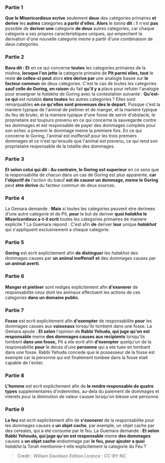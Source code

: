 
### Partie 1
<b>Que le Misericordieux ecrive</b> seulement <b>deux</b> des categories primaires <b>et derive</b> les <b>autres</b> categories <b>a partir d'elles. Alors</b> le <i>tanna</i> <b>dit :</b> Il n'est <b>pas</b> possible de <b>deriver une</b> categorie <b>de deux</b> autres categories, car chaque categorie a ses propres caracteristiques uniques, qui empechent la derivation d'une nouvelle categorie meme a partir d'une combinaison de deux categories.

### Partie 2
<b>Rava dit : Et</b> en ce qui concerne <b>toutes</b> les categories primaires de la mishna, <b>lorsque l'on jette</b> la categorie primaire de <b>Pit parmi elles, tout</b> le reste <b>de celles-ci peut</b> alors <b>etre derive par</b> une analogie basee sur <b>le facteur commun</b> de deux categories. C'est le cas de toutes les categories <b>sauf celle de Goring, en raison</b> du fait <b>qu'il y a</b> place pour refuter</b> l'analogie pour enseigner le <i>halakha</i> de Goring avec la contestation suivante : <b>Qu'est-ce qui</b> est notable <b>dans toutes</b> les autres categories ? Elles sont remarquables <b>en ce qu'elles sont prevenues des le depart.</b> Puisque c'est la maniere typique de l'animal de pietiner et de manger, et la maniere typique du feu de bruler, et la maniere typique d'une fosse de servir d'obstacle, le proprietaire est toujours prevenu en ce qui concerne la sauvegarde contre les dommages et est responsable de payer des dommages complets pour son echec a prevenir le dommage meme la premiere fois. En ce qui concerne le Goring, l'animal est inoffensif pour les trois premiers dommages et ce n'est qu'ensuite que l'animal est prevenu, ce qui rend son proprietaire responsable de la totalite des dommages.

### Partie 3
<b>Et selon celui qui dit : Au contraire, le Goring est superieur</b> en ce sens que la responsabilite de chacun dans un cas de Goring est plus apparente, <b>car l'objectif de</b> l'action du bœuf <b>est de causer un dommage, meme le Goring</b> peut <b>etre derive</b> du facteur commun de deux sources.

### Partie 4
La Gemara demande : <b>Mais</b> si toutes les categories peuvent etre derivees d'une autre categorie et de Pit, <b>pour</b> le but de deriver <b>quoi <i>halakha</i> le Misericordieux a-t-il ecrit</b> toutes les categories primaires de maniere explicite ? La Guemara repond : C'est afin <b>de</b> deriver <b>leur</b> unique <b><i>halakhot</i></b> qui s'appliquent exclusivement a chaque categorie.

### Partie 5
<b>Goring</b> est ecrit explicitement afin <b>de distinguer</b> les <i>halakhot</i> des dommages causes par <b>un animal inoffensif</b> <b>et</b> des dommages causes par <b>un animal averti</b>.

### Partie 6
<b>Manger et pietiner</b> sont rediges explicitement afin <b>d'exonerer</b> de responsabilite ceux dont les animaux effectuent les actions de ces categories <b>dans un domaine public.</b>

### Partie 7
<b>Fosse</b> est ecrit explicitement afin <b>d'exempter</b> de responsabilite <b>pour</b> les dommages causes aux <b>vaisseaux</b> lorsqu'ils tombent dans une fosse. La Gemara ajoute : <b>Et selon</b> l'opinion de <b>Rabbi Yehuda, qui juge qu'on est responsable</b> meme <b>des dommages causes aux recipients</b> lorsqu'ils tombent <b>dans une fosse,</b> Pit a ete ecrit afin <b>d'exempter</b> quelqu'un de la responsabilite <b>pour</b> le deces d'une <b>personne</b> qui a ete tuee en tombant dans une fosse. Rabbi Yehuda concede que le possesseur de la fosse est exempte car la personne qui est finalement tombee dans la fosse etait capable de l'eviter.

### Partie 8
<b>L'homme</b> est ecrit explicitement afin de <b>le rendre responsable de quatre</b> <b>types</b> supplementaires d'indemnites, au-dela du paiement de dommages et interets pour la diminution de valeur causee lorsqu'on blesse une personne.

### Partie 9
<b>Le feu</b> est ecrit explicitement afin de <b>s'exonerer</b> de la responsabilite pour les dommages causes a <b>un objet cache</b>, par exemple, un objet cache par des cereales, qui a ete consume par le feu. La Guemara demande : <b>Et selon Rabbi Yehouda, qui juge qu'on est responsable</b> meme <b>des dommages</b> causes a <b>un objet cache</b> endommage par <b>le feu, pour ajouter a quoi</b> <i>halakha</i> la Torah mentionne-t-elle explicitement la categorie du Feu ?

>Credit : William Davidson Edition
>Licence : CC-BY-NC